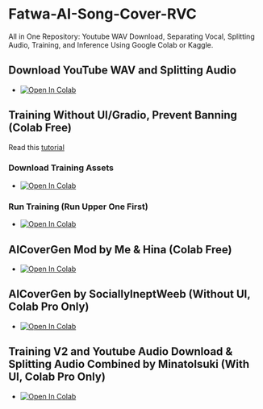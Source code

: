 # Fatwa-AI-Song-Cover-RVC
All in One Repository: Youtube WAV Download, Separating Vocal, Splitting Audio, Training, and Inference Using Google Colab or Kaggle.

## Download YouTube WAV and Splitting Audio
- [![Open In Colab](https://colab.research.google.com/assets/colab-badge.svg)](https://colab.research.google.com/github/ardha27/AI-Song-Cover-RVC/blob/main/Download_Youtube_WAV_and_Splitting_Audio.ipynb)

## Training Without UI/Gradio, Prevent Banning (Colab Free)
Read this [tutorial](https://noteardha.notion.site/noteardha/RVC-Training-69e4569b10ee429aae2a41bfb4bb18cc)
### Download Training Assets
- [![Open In Colab](https://colab.research.google.com/assets/colab-badge.svg)](https://colab.research.google.com/github/fatwa001hanafi/Fatwa-AI-Song-Cover-RVC/blob/main/Download_Training_Assets.ipynb)
### Run Training (Run Upper One First)
- [![Open In Colab](https://colab.research.google.com/assets/colab-badge.svg)](https://colab.research.google.com/github/ardha27/AI-Song-Cover-RVC/blob/main/TrainingV2_NoUI.ipynb)

## AICoverGen Mod by Me & Hina (Colab Free)
- [![Open In Colab](https://colab.research.google.com/assets/colab-badge.svg)](https://github.com/ardha27/AI-Song-Cover-RVC/blob/main/Hina_Mod_AICoverGen_colab.ipynb)

## AICoverGen by SociallyIneptWeeb (Without UI, Colab Pro Only)
- [![Open In Colab](https://colab.research.google.com/assets/colab-badge.svg)](https://colab.research.google.com/github/ardha27/AICoverGen-NoUI-Colab/blob/main/CoverGen_No_UI.ipynb)

## Training V2 and Youtube Audio Download & Splitting Audio Combined by MinatoIsuki (With UI, Colab Pro Only)
- [![Open In Colab](https://colab.research.google.com/assets/colab-badge.svg)](https://colab.research.google.com/github/MinatoIsuki/AI-Song-Cover-RVC/blob/main/Training_V2_and_Youtube_Audio_Download_%26_Splitting_Audio_combined.ipynb)
